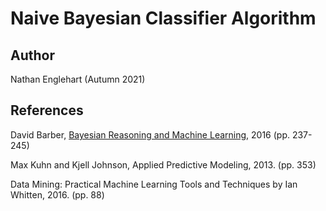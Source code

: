# Naive Bayesian Classifier Algorithm
## Author
Nathan Englehart (Autumn 2021)
## References
David Barber, [Bayesian Reasoning and Machine Learning](http://web4.cs.ucl.ac.uk/staff/D.Barber/textbook/171216.pdf), 2016 (pp. 237-245)<br>

Max Kuhn and Kjell Johnson, Applied Predictive Modeling, 2013. (pp. 353)<br>

Data Mining: Practical Machine Learning Tools and Techniques by Ian Whitten, 2016. (pp. 88)
